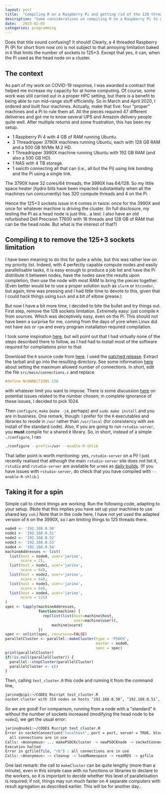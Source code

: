```yaml
---
layout: post
title:  "Compiling R on a Raspberry Pi and getting rid of the 128 threads limitation"
description: "Some considerations on compiling R on a Raspberry Pi to get rid of the 128 threads limitation"
date:   2023-02-05
categories: programming
---
```


Does that title sound confusing? It should! Clearly, a 4 threaded Raspberry Pi (Pi for short from now on) is not subject to that annoying limitation baked in `R` that limits the number of sockets to 125+3. Except that yes, it can, when the Pi used as the head node on a cluster.

## The context

As part of my work on COVID-19 response, I was awarded a contract that helped me increase my capacity for at home computing. Of course, some work was still carried out in a proper HPC setting, but there is a benefit to being able to run mid-range stuff efficiently. So in March and April 2020, I ordered and built four machines. Actually, make that five: four "proper" machines and a Pi to rule them all. All the pieces required 47 different deliveries and got me to know several UPS and Amazon delivery people quite well. After multiple returns and some frustration, this has been my setup.

- 1 Raspberry Pi 4 with 4 GB of RAM running Ubuntu.
- 3 Threadripper 3790X machines running Ubuntu, each with 128 GB RAM and a 500 GB NVMe M.2 HD.
- 1 Threadripper 3990X machine running Ubuntu with 192 GB RAM (and also a 500 GB HD).
- 1 NAS with 4 TB storage.
- 1 swicth connecting all that can (i.e., all but the Pi) using link bonding and the Pi using a single link.

The 3790X have 32 cores/64 threads, the 3990X has 64/128. So my little space heater (hydro bills have been impacted substantially when all the machines run concurrently) has 320 compute threads and 4 on the Pi.

Hence the 125+3 sockets issue in `R` comes in twice: once for the 3990X and once for whatever machine is driving the cluster. (In full disclosure, my testing the Pi as a head node is just this.. a test. I also have an old refurbished Dell Precision T7600 with 16 threads and 128 GB of RAM that can be the head node. But what is the interest of that?)

## Compiling `R` to remove the 125+3 sockets limitation

I have been meaning to do this for quite a while, but this was rather low on my priority list. Indeed, with 4 perfectly capable compute nodes and easily parallelisable tasks, it is easy enough to produce a job list and have the Pi distribute it between nodes, have the nodes save the results upon completion, then use the node with most RAM to bring the pieces together. (Even better would be to use a proper solution such as `slurm` or `htcondor`, but again, time was pressing and I had little time to devote to this, given that I could hack things using `bash` and a bit of elbow grease.)

But now I have a bit more time, I decided to bite the bullet and try things out. First step, remove the 128 sockets limitation. Extremely easy: just compile `R` from sources. Which was deceptively easy, even on the Pi. This should not have been a surprise for me, coming from the days of yore when Linux did not have `deb` or `rpm` and every program installation required compilation.

I took some inspiration [here](https://www.psyctc.org/Rblog/posts/2021-03-26-compiling-r-on-a-raspberry-pi-4/), but will point out that I had virtually none of the steps described there to follow, as I had had to install most of the software required for compilations prior to that.

Download the `R` source code from [here](https://cran.r-project.org/sources.html). I used the [patched release](https://stat.ethz.ch/R/daily/R-patched.tar.gz). Extract the tarball and go into the resulting directory. See some information [here](https://parallelly.futureverse.org/reference/availableConnections.html) about setting the maximum allowed number of connections. In short, edit the file `src/main/connections.c` and replace
```c
#define NCONNECTIONS 128
```
with whatever limit you want to impose. There is some discussion [here](https://github.com/HenrikBengtsson/Wishlist-for-R/issues/28) on potential issues related to the number chosen; in complete ignorance of these issues, I decided to pick 1024.

Then `configure`, `make` (`make -j4`, perhaps) and `sudo make install` and you are in business. One remark, though: I prefer for the `R` executables and libraries to reside in `/usr` rather than `/usr/local` (for consistency with `deb` install of the standard code). Also, if you are going to run `rstudio-server`, you **must** compile for a shared `R` library. So, in short, instead of a simple `./configure`, I ran
```bash
./configure --prefix=/usr --enable-R-shlib
```

That latter point is worth mentioning: yes, `rstudio-server` on a Pi! I just recently realised that although the main `rstudio-server` site does not list it, `rstudio` and `rstudio-server` are available for `arm64` as [daily builds](https://dailies.rstudio.com/). (If you have issues with `rstudio-server`, do check that you have compiled with `--enable-R-shlib`.)

## Taking it for a spin

Simple call to check things are working. Run the following code, adapting to your setup. (Note that this implies you have set up your machines to use shared key `ssh`.) Note that in the code here, I have not yet used the adapted version of `R` on the 3990X, so I am limiting things to 125 threads there.

```R
node0 <- '192.168.0.50'
node1 <- '192.168.0.51'
node2 <- '192.168.0.52'
node3 <- '192.168.0.53'
node4 <- '192.168.0.54'
machineAddresses <- list(
  list(host = node0, user='jarino',
       ncore = 2),
  list(host = node1, user='jarino',
       ncore = 64),
  list(host = node2, user='jarino',
       ncore = 64),
  list(host = node3, user='jarino',
       ncore = 64),
  list(host = node4, user='jarino',
       ncore = 125)
)
spec <- lapply(machineAddresses,
               function(machine) {
                 rep(list(list(host=machine$host,
                               user=machine$user)),
                     machine$ncore)
               })
spec <- unlist(spec, recursive=FALSE)
parallelCluster <- parallel::makeCluster(type = 'PSOCK',
                                         master = node0,
                                         spec = spec)
print(parallelCluster)
if(!is.null(parallelCluster)) {
  parallel::stopCluster(parallelCluster)
  parallelCluster <- c()
}
```

Then, calling `test_cluster.R` this code and running it from the command line,
```bash
jarino@pipi:~/CODE$ Rscript test_cluster.R 
socket cluster with 319 nodes on hosts ‘192.168.0.50’, ‘192.168.0.51’, ‘192.168.0.52’, ‘192.168.0.53’, ‘192.168.0.54’
```
So we are good! For comparison, running from a node with a "standard" `R` without the number of sockets increased (modifying the head node to be `node1`), we get the usual error:
```bash
jarino@node1:~/CODE$ Rscript test_cluster.R 
Error in socketConnection("localhost", port = port, server = TRUE, blocking = TRUE,  : 
  all connections are in use
Calls: <Anonymous> ... makePSOCKcluster -> newPSOCKnode -> socketConnection
Execution halted
Error in gzfile(file, "rb") : all connections are in use
Calls: <Anonymous> -> cleanup -> loadNamespace -> readRDS -> gzfile
```

One last remark: the call to `makeCluster` can be quite lengthy (more than a minute), even in this simple case with no functions or libraries to declare to the workers, so it is important to decide whether this level of parallelisation is required; if not, things may run much faster on 4 separate computers with result agregation as described earlier. This will be for another day..